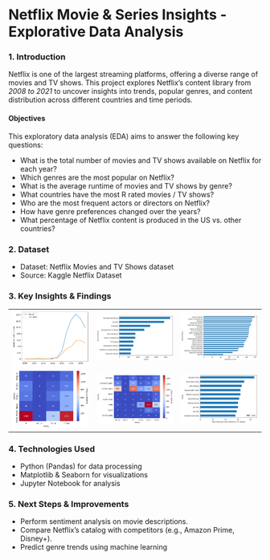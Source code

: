# Netflix Movie & Series Insights - Explorative Data Analysis

### 1. Introduction
Netflix is one of the largest streaming platforms, offering a diverse range of movies and TV shows. This project explores Netflix’s content library from *2008 to 2021* to uncover insights into trends, popular genres, and content distribution across different countries and time periods.

#### Objectives
This exploratory data analysis (EDA) aims to answer the following key questions:

- What is the total number of movies and TV shows available on Netflix for each year? 
- Which genres are the most popular on Netflix? 
- What is the average runtime of movies and TV shows by genre? 
- What countries have the most R rated movies / TV shows? 
- Who are the most frequent actors or directors on Netflix? 
- How have genre preferences changed over the years?
- What percentage of Netflix content is produced in the US vs. other countries? 

### 2. Dataset
- Dataset: Netflix Movies and TV Shows dataset
- Source: Kaggle Netflix Dataset

### 3. Key Insights & Findings
|         |         |         |
|---------|---------|---------|
| <img src="image.png" width="250"> | <img src="image-1.png" width="250"> | <img src="image-2.png" width="250"> |
| <img src="image-3.png" width="250"> | <img src="image-4.png" width="250"> | <img src="image-5.png" width="250"> |

### 4. Technologies Used
- Python (Pandas) for data processing
- Matplotlib & Seaborn for visualizations
- Jupyter Notebook for analysis

### 5. Next Steps & Improvements
- Perform sentiment analysis on movie descriptions.
- Compare Netflix’s catalog with competitors (e.g., Amazon Prime, Disney+).
- Predict genre trends using machine learning